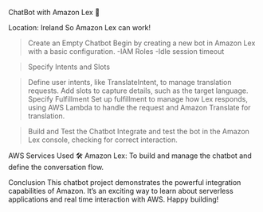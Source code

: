 ChatBot with Amazon Lex 🤖

Location: Ireland
So Amazon Lex can work!


> Create an Empty Chatbot
Begin by creating a new bot in Amazon Lex with a basic configuration.
-IAM Roles
-Idle session timeout


> Specify Intents and Slots


> Define user intents, like TranslateIntent, to manage translation requests.
Add slots to capture details, such as the target language.
Specify Fulfillment
Set up fulfillment to manage how Lex responds, using AWS Lambda to handle the request and Amazon Translate for translation.

> Build and Test the Chatbot
Integrate and test the bot in the Amazon Lex console, checking for correct interaction.



AWS Services Used 🛠
Amazon Lex: To build and manage the chatbot and define the conversation flow.



Conclusion
This chatbot project demonstrates the powerful integration capabilities of Amazon. It’s an exciting way to learn about serverless applications and real time interaction with AWS. Happy building!
